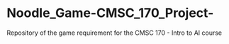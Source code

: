 # Noodle_Game-CMSC_170_Project-
Repository of the game requirement for the CMSC 170 - Intro to AI course
